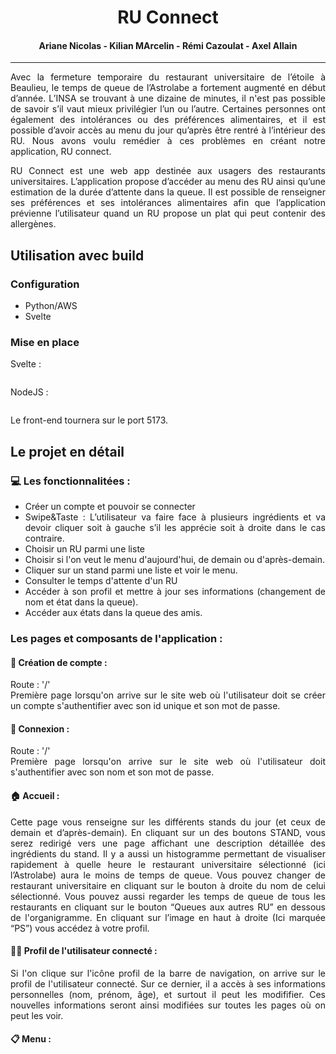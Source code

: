 <h1 align="center">RU Connect</h1>
<h4 align="center">Ariane Nicolas - Kilian MArcelin - Rémi Cazoulat - Axel Allain</h4>

---
<div style='text-align: justify;'>
Avec la fermeture temporaire du restaurant universitaire de l’étoile à Beaulieu, le temps de queue de l’Astrolabe a fortement augmenté en début d’année. L’INSA se trouvant à une dizaine de minutes, il n'est pas possible de savoir s’il vaut mieux privilégier l’un ou l’autre. Certaines personnes ont également des intolérances ou des préférences alimentaires, et il est possible d’avoir accès au menu du jour qu’après être rentré à l’intérieur des RU. Nous avons voulu remédier à ces problèmes en créant notre application, RU connect.

RU Connect est une web app destinée aux usagers des restaurants universitaires. L’application propose d’accéder au menu des RU ainsi qu’une estimation de la durée d’attente dans la queue. Il est possible de renseigner ses  préférences  et ses intolérances alimentaires afin que l’application prévienne l’utilisateur quand un RU propose un plat qui peut contenir des allergènes. 

## Utilisation avec build

### Configuration

- Python/AWS
- Svelte

### Mise en place

Svelte :
```bash

```

NodeJS :
```bash

```

Le front-end tournera sur le port 5173.

## Le projet en détail

### 💻 Les fonctionnalitées :
- Créer un compte et pouvoir se connecter
- Swipe&Taste : L’utilisateur va faire face à plusieurs ingrédients et va devoir cliquer soit à gauche s’il les apprécie soit à droite dans le cas contraire.
- Choisir un RU parmi une liste
- Choisir si l'on veut le menu d'aujourd'hui, de demain ou d'après-demain.
- Cliquer sur un stand parmi une liste et voir le menu.
- Consulter le temps d'attente d'un RU
- Accéder à son profil et mettre à jour ses informations (changement de nom et état dans la queue).
- Accéder aux états dans la queue des amis.

### Les pages et composants de l'application :

#### 🔄 **Création de compte :**
Route : '/'  
Première page lorsqu'on arrive sur le site web où l'utilisateur doit se créer un compte s'authentifier avec son id unique et son mot de passe.

#### 🔄 **Connexion :**
Route : '/'  
Première page lorsqu'on arrive sur le site web où l'utilisateur doit s'authentifier avec son nom et son mot de passe.


#### 🏠 **Accueil :**
Cette page vous renseigne sur les différents stands du jour (et ceux de demain et d’après-demain). En cliquant sur un des boutons STAND, vous serez redirigé vers une page affichant une description détaillée des ingrédients du stand.
Il y a aussi un histogramme permettant de visualiser rapidement à quelle heure le restaurant universitaire sélectionné (ici l’Astrolabe) aura le moins de temps de queue. Vous pouvez changer de restaurant universitaire en cliquant sur le bouton à droite du nom de celui sélectionné. Vous pouvez aussi regarder les temps de queue de tous les restaurants en cliquant sur le bouton “Queues aux autres RU” en dessous de l'organigramme. En cliquant sur l’image en haut à droite (Ici marquée “PS”) vous accédez à votre profil.

#### 🙋‍♀️ **Profil de l'utilisateur connecté :**
Si l'on clique sur l'icône profil de la barre de navigation, on arrive sur le profil de l'utilisateur connecté. Sur ce dernier, il a accès à ses informations personnelles (nom, prénom, âge), et surtout il peut les modififier. Ces nouvelles informations seront ainsi modifiées sur toutes les pages où on peut les voir.

#### 📋 **Menu :**
